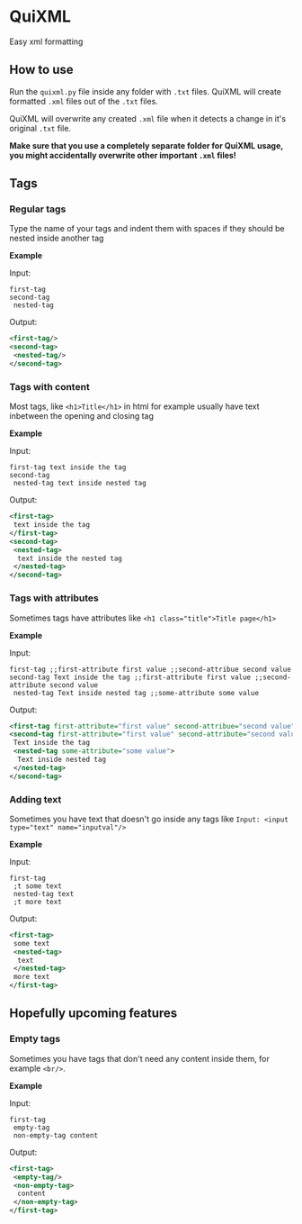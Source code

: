 # QuiXML
Easy xml formatting

## How to use
Run the `quixml.py` file inside any folder with `.txt` files. QuiXML will create formatted `.xml` files out of the `.txt` files.

QuiXML will overwrite any created `.xml` file when it detects a change in it's original `.txt` file.

**Make sure that you use a completely separate folder for QuiXML usage, you might accidentally overwrite other important `.xml` files!**
## Tags
### Regular tags
Type the name of your tags and indent them with spaces if they should be nested inside another tag

**Example**

Input:
```
first-tag
second-tag
 nested-tag
```
Output:

```xml
<first-tag/>
<second-tag>
 <nested-tag/>
</second-tag>
```

### Tags with content
Most tags, like `<h1>Title</h1>` in html for example usually have text inbetween the opening and closing tag

**Example**

Input:
```
first-tag text inside the tag
second-tag
 nested-tag text inside nested tag
```
Output:

```xml
<first-tag>
 text inside the tag
</first-tag>
<second-tag>
 <nested-tag>
  text inside the nested tag
 </nested-tag>
</second-tag>
```

### Tags with attributes
Sometimes tags have attributes like `<h1 class="title">Title page</h1>`

**Example**

Input:
```
first-tag ;;first-attribute first value ;;second-attribue second value
second-tag Text inside the tag ;;first-attribute first value ;;second-attribute second value
 nested-tag Text inside nested tag ;;some-attribute some value
```
Output:

```xml
<first-tag first-attribute="first value" second-attribue="second value"/>
<second-tag first-attribute="first value" second-attribute="second value">
 Text inside the tag
 <nested-tag some-attribute="some value">
  Text inside nested tag
 </nested-tag>
</second-tag>
```

### Adding text
Sometimes you have text that doesn't go inside any tags like `Input: <input type="text" name="inputval"/>`

**Example**

Input:
```
first-tag
 ;t some text
 nested-tag text
 ;t more text
```
Output:

```xml
<first-tag>
 some text
 <nested-tag>
  text
 </nested-tag>
 more text
</first-tag>
```


## Hopefully upcoming features
### Empty tags
Sometimes you have tags that don't need any content inside them, for example `<br/>`.

**Example**

Input:
```
first-tag
 empty-tag
 non-empty-tag content
```
Output:

```xml
<first-tag>
 <empty-tag/>
 <non-empty-tag>
  content
 </non-empty-tag>
</first-tag>
```


